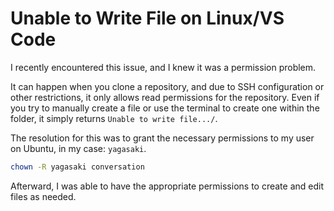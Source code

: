 # Unable to Write File on Linux/VS Code


I recently encountered this issue, and I knew it was a permission problem.

It can happen when you clone a repository, and due to SSH configuration or other restrictions, it only allows read permissions for the repository. Even if you try to manually create a file or use the terminal to create one within the folder, it simply returns `Unable to write file.../`.

The resolution for this was to grant the necessary permissions to my user on Ubuntu, in my case: `yagasaki`.

```bash
chown -R yagasaki conversation
```

Afterward, I was able to have the appropriate permissions to create and edit files as needed.
